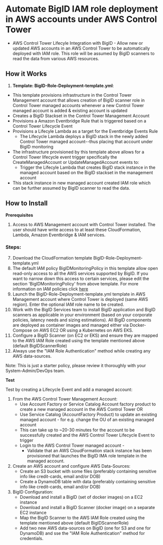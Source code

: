 
# Automate BigID IAM role deployment in AWS accounts under AWS Control Tower

* AWS Control Tower Lifecyle Integration with BigID - Allow new or updated AWS accounts in an AWS Control Tower to be automatically deployed with IAM role. This role will be assumed by BigID scanners to read the data from various AWS resources.

## How it Works

1. **Template: BigID-Role-Deployment-template.yml**:
 * This template provisions infrastructure in the Control Tower Management account that allows creation of BigID scanner role in Control Tower managed accounts whenever a new Control Tower managed account is added & existing account is updated
 * Creates a BigID Stackset in the Control Tower Management Account 
 * Provisions a Amazon Eventbridge Rule that is triggered based on a Control Tower Lifecycle Event
 * Provisions a Lifecyle Lambda as a target for the Eventbridge Events Rule
 	- The Lifecycle Lambda deploys a BigID stack in the newly added Control Tower managed account--thus placing that account under BigID monitoring
 * The infrastructure provisioned by this template above allows for a Control Tower lifecycle event trigger specifically the CreateManagedAccount or UpdateManagedAccount events to:
	- Trigger the Lifecyle Lambda that creates BigID stack instance in the managed account based on the BigID stackset in the management account
 * This stack instance in new managed account created IAM role which can be further assumed by BigID scanner to read the data.


## How to Install


**Prerequisites**
1. Access to AWS Management account with Control Tower installed. The user should have write access to at least these CloudFormation, Lambda, Amazon Eventbridge & IAM services.

### Steps: 
7. Download the CloudFormation template BigID-Role-Deployment-template.yml
8. The default IAM policy BigIDMonitoringPolicy in this template allow open read-only access to all the AWS services supported by BigID. If you want to narrow down this access to certain services, please edit the section 'BigIDMonitoringPolicy' from above template. For more information on IAM policies click [here](https://docs.aws.amazon.com/IAM/latest/UserGuide/access_policies_examples.html)
9. Launch the BigID-Role-Deployment-template.yml template in AWS Management account where Control Tower is deployed (same AWS region). Enter the optional IAM role name to be created.
10. Work with the BigID Services team to install BigID application and BigID scanners as applicable in your environment (based on your corporate policies, latency needs and sizing estimations). All BigID components are deployed as container images and managed either via Docker-Compose on AWS EC2 OR using a Kubernetes on AWS EKS.
11. Configure a BigID Scanner (on EC2 or EKS) and ensure they are mapped to the AWS IAM Role created using the template mentioned above (default BigIDScannerRole)
12. Always use the "IAM Role Authentication" method while creating any AWS data-sources.

Note: This is just a starter policy, please review it thoroughly with your System-Admin/DevOps team.


**Test** 

Test by creating a Lifecycle Event and add a managed account:

1. From the AWS Control Tower Management Account:
    - Use Account Factory or Service Catalog Account factory product to create a new managed account in the AWS Control Tower OR
    - Use Service Catalog (AccountFactory Product) to update an existing managed account - for e.g. change the OU of an existing managed account
 	- This can take up to ~20-30 minutes for the account to be successfully created and the AWS Control Tower Lifecycle Event to trigger
 	- Login to the AWS Control Tower managed account - 
 		- Validate that an AWS CloudFormation stack instance has been provisioned that launches the BigID IMA role template in the managed account. 
2. Create an AWS account and configure AWS Data-Sources:
    - Create an S3 bucket with some files (preferably containing sensitive info like credit-cards, email and/or DOB)
    - Create a DynamoDB table with data (preferably containing sensitive info like credit-cards, email and/or DOB)
3. BigID Configuration:
    - Download and install a BigID (set of docker images) on a EC2 instance
    - Download and install a BigID Scanner (docker image) on a separate EC2 instance
    - Map the BigID Scanner to the AWS IAM Role created using the template mentioned above (default BigIDScannerRole)
    - Add two new AWS data-sources on BigID (one for S3 and one for DynamoDB) and sse the "IAM Role Authentication" method for credentials. 
